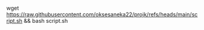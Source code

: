 wget https://raw.githubusercontent.com/oksesaneka22/projk/refs/heads/main/script.sh && bash script.sh
